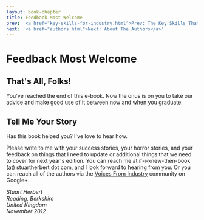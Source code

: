 ```yaml
---
layout: book-chapter
title: Feedback Most Welcome
prev: '<a href="key-skills-for-industry.html">Prev: The Key Skills That Industry Expects</a>'
next: '<a href="authors.html">Next: About The Authors</a>'
---
```


# Feedback Most Welcome

## That's All, Folks!

You've reached the end of this e-book.  Now the onus is on you to take our advice and make good use of it between now and when you graduate.

## Tell Me Your Story

Has this book helped you?  I've love to hear how.

Please write to me with your success stories, your horror stories, and your feedback on things that I need to update or additional things that we need to cover for next year's edition.  You can reach me at if-i-knew-then-book (at) stuartherbert dot com, and I look forward to hearing from you.  Or you can reach all of the authors via the [Voices From Industry](https://plus.google.com/u/0/communities/111699457416495663696) community on Google+.

_Stuart Herbert<br/>
Reading, Berkshire<br/>
United Kingdom<br/>
November 2012_
